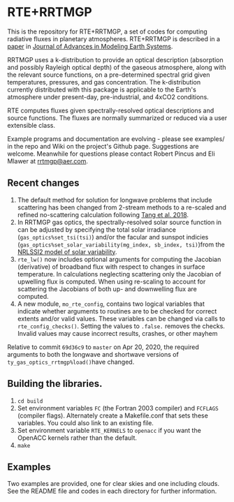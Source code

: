 # RTE+RRTMGP

This is the repository for RTE+RRTMGP, a set of codes for computing radiative fluxes in planetary atmospheres. RTE+RRTMGP is described in a [paper](https://doi.org/10.1029/2019MS001621) in [Journal of Advances in Modeling Earth Systems](http://james.agu.org).

RRTMGP uses a k-distribution to provide an optical description (absorption and possibly Rayleigh optical depth) of the gaseous atmosphere, along with the relevant source functions, on a pre-determined spectral grid given temperatures, pressures, and gas concentration. The k-distribution currently distributed with this package is applicable to the Earth's atmosphere under present-day, pre-industrial, and 4xCO2 conditions.

RTE computes fluxes given spectrally-resolved optical descriptions and source functions. The fluxes are normally summarized or reduced via a user extensible class.

Example programs and documentation are evolving - please see examples/ in the repo and Wiki on the project's Github page. Suggestions are welcome. Meanwhile for questions please contact Robert Pincus and Eli Mlawer at rrtmgp@aer.com.

## Recent changes

1. The default method for solution for longwave problems that include scattering has been changed from 2-stream methods to a re-scaled and refined no-scattering calculation following [Tang et al. 2018](https://doi.org/10.1175/JAS-D-18-0014.1).
2. In RRTMGP gas optics, the spectrally-resolved solar source function in can be adjusted by specifying the total solar irradiance (`gas_optics%set_tsi(tsi)`) and/or the facular and sunspot indicies (`gas_optics%set_solar_variability(mg_index, sb_index, tsi)`)from the [NRLSSI2 model of solar variability](http://doi.org/10.1175/BAMS-D-14-00265.1).  
3. `rte_lw()` now includes optional arguments for computing the Jacobian (derivative) of broadband flux with respect to changes in surface temperature. In calculations neglecting scattering only the Jacobian of upwelling flux is computed. When using re-scaling to account for scattering the Jacobians of both up- and downwelling flux are computed.
4. A new module, `mo_rte_config`, contains two logical variables that indicate whether arguments to routines are to be checked for correct extents and/or valid values. These variables can be changed via calls to `rte_config_checks()`. Setting the values to `.false.` removes the checks. Invalid values may cause incorrect results, crashes, or other mayhem

Relative to commit `69d36c9` to `master` on Apr 20, 2020, the required arguments to both the longwave and shortwave versions of `ty_gas_optics_rrtmgp%load()`have changed.


## Building the libraries.

1. `cd build`
2. Set environment variables `FC` (the Fortran 2003 compiler) and `FCFLAGS` (compiler flags). Alternately create a Makefile.conf that sets these variables. You could also link to an existing file.
3. Set environment variable `RTE_KERNELS` to `openacc` if you want the OpenACC kernels rather than the default.
4. `make`

## Examples

Two examples are provided, one for clear skies and one including clouds. See the README file and codes in each directory for further information.
